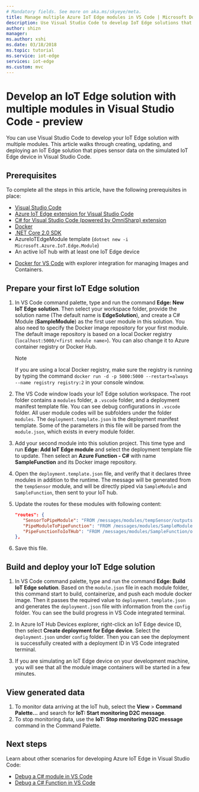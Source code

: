 ```yaml
---
# Mandatory fields. See more on aka.ms/skyeye/meta.
title: Manage multiple Azure IoT Edge modules in VS Code | Microsoft Docs 
description: Use Visual Studio Code to develop IoT Edge solutions that use multiple modules.
author: shizn
manager: 
ms.author: xshi
ms.date: 03/18/2018
ms.topic: tutorial
ms.service: iot-edge
services: iot-edge
ms.custom: mvc
---
```


# Develop an IoT Edge solution with multiple modules in Visual Studio Code - preview
You can use Visual Studio Code to develop your IoT Edge solution with multiple modules. This article walks through creating, updating, and deploying an IoT Edge solution that pipes sensor data on the simulated IoT Edge device in Visual Studio Code. 

## Prerequisites

To complete all the steps in this article, have the following prerequisites in place:

- [Visual Studio Code](https://code.visualstudio.com/) 
- [Azure IoT Edge extension for Visual Studio Code](https://marketplace.visualstudio.com/items?itemName=vsciot-vscode.azure-iot-edge) 
- [C# for Visual Studio Code (powered by OmniSharp) extension](https://marketplace.visualstudio.com/items?itemName=ms-vscode.csharp) 
- [Docker](https://docs.docker.com/engine/installation/)
- [.NET Core 2.0 SDK](https://www.microsoft.com/net/core#windowscmd) 
- AzureIoTEdgeModule template (`dotnet new -i Microsoft.Azure.IoT.Edge.Module`)
- An active IoT hub with at least one IoT Edge device


* [Docker for VS Code](https://marketplace.visualstudio.com/items?itemName=PeterJausovec.vscode-docker) with explorer integration for managing Images and Containers.


## Prepare your first IoT Edge solution
1. In VS Code command palette, type and run the command **Edge: New IoT Edge solution**. Then select your workspace folder, provide the solution name (The default name is **EdgeSolution**), and create a C# Module (**SampleModule**) as the first user module in this solution. You also need to specify the Docker image repository for your first module. The default image repository is based on a local Docker registry (`localhost:5000/<first module name>`). You can also change it to Azure container registry or Docker Hub.

   > [!NOTE]
   > If you are using a local Docker registry, make sure the registry is running by typing the command `docker run -d -p 5000:5000 --restart=always --name registry registry:2` in your console window.

2. The VS Code window loads your IoT Edge solution workspace. The root folder contains a `modules` folder, a `.vscode` folder, and a deployment manifest template file. You can see debug configurations in `.vscode` folder. All user module codes will be subfolders under the folder `modules`. The `deployment.template.json` is the deployment manifest template. Some of the parameters in this file will be parsed from the `module.json`, which exists in every module folder.

3. Add your second module into this solution project. This time type and run **Edge: Add IoT Edge module** and select the deployment template file to update. Then select an **Azure Function - C#** with name **SampleFunction** and its Docker image repository.

4. Open the `deployment.template.json` file, and verify that it declares three modules in addition to the runtime. The message will be generated from the `tempSensor` module, and will be directly piped via `SampleModule` and `SampleFunction`, then sent to your IoT hub. 
5. Update the routes for these modules with following content:
   ```json
   "routes": {
      "SensorToPipeModule": "FROM /messages/modules/tempSensor/outputs/temperatureOutput INTO BrokeredEndpoint(\"/modules/SampleModule/inputs/input1\")",
      "PipeModuleToPipeFunction": "FROM /messages/modules/SampleModule/outputs/output1 INTO BrokeredEndpoint(\"/modules/SampleFunction/inputs/input1\")",
      "PipeFunctionToIoTHub": "FROM /messages/modules/SampleFunction/outputs/output1 INTO $upstream"
   },
   ```

6. Save this file.

## Build and deploy your IoT Edge solution
1. In VS Code command palette, type and run the command **Edge: Build IoT Edge solution**. Based on the `module.json` file in each module folder, this command start to build, containerize, and push each module docker image. Then it passes the required value to `deployment.template.json` and generates the `deployment.json` file with information from the `config` folder. You can see the build progress in VS Code integrated terminal.

2. In Azure IoT Hub Devices explorer, right-click an IoT Edge device ID, then select **Create deployment for Edge device**. Select the `deployment.json` under `config` folder. Then you can see the deployment is successfully created with a deployment ID in VS Code integrated terminal.

3. If you are simulating an IoT Edge device on your development machine, you will see that all the module image containers will be started in a few minutes.

## View generated data

1. To monitor data arriving at the IoT hub, select the **View** > **Command Palette...** and search for **IoT: Start monitoring D2C message**. 
2. To stop monitoring data, use the **IoT: Stop monitoring D2C message** command in the Command Palette. 

## Next steps

Learn about other scenarios for developing Azure IoT Edge in Visual Studio Code:

* [Debug a C# module in VS Code](how-to-vscode-debug-csharp-module.md)
* [Debug a C# Function in VS Code](how-to-vscode-debug-azure-function.md)